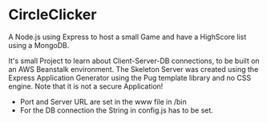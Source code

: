 # CircleClicker
A Node.js using Express to host a small Game and have a HighScore list using a MongoDB.

It's small Project to learn about Client-Server-DB connections, to be built on an AWS Beanstalk environment.
The Skeleton Server was created using the Express Application Generator using the Pug template library and no CSS engine.
Note that it is not a secure Application!

- Port and Server URL are set in the www file in /bin
- For the DB connection the String in config.js has to be set.


